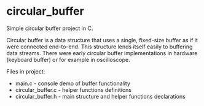 # circular_buffer
Simple circular buffer project in C.

Circular buffer is a data structure that uses a single, fixed-size buffer as if it were connected end-to-end. 
This structure lends itself easily to buffering data streams.
There were early circular buffer implementations in hardware (keyboard buffer) or for example in oscilloscope.

Files in project:
- main.c - console demo of buffer functionality
- circular_buffer.c - helper functions definitions
- circular_buffer.h - main structure and helper functions declarations



